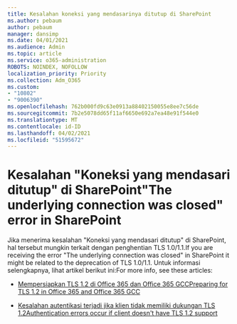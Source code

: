 ```yaml
---
title: Kesalahan koneksi yang mendasarinya ditutup di SharePoint
ms.author: pebaum
author: pebaum
manager: dansimp
ms.date: 04/01/2021
ms.audience: Admin
ms.topic: article
ms.service: o365-administration
ROBOTS: NOINDEX, NOFOLLOW
localization_priority: Priority
ms.collection: Adm_O365
ms.custom:
- "10802"
- "9006390"
ms.openlocfilehash: 762b000fd9c63e0913a88402150055e8ee7c56de
ms.sourcegitcommit: 7b2e5078dd65f11af6650e692a7ea48e91f544e0
ms.translationtype: MT
ms.contentlocale: id-ID
ms.lasthandoff: 04/02/2021
ms.locfileid: "51595672"
---
```

# <a name="the-underlying-connection-was-closed-error-in-sharepoint"></a><span data-ttu-id="d63f4-102">Kesalahan "Koneksi yang mendasari ditutup" di SharePoint</span><span class="sxs-lookup"><span data-stu-id="d63f4-102">"The underlying connection was closed" error in SharePoint</span></span>

<span data-ttu-id="d63f4-103">Jika menerima kesalahan "Koneksi yang mendasari ditutup" di SharePoint, hal tersebut mungkin terkait dengan penghentian TLS 1.0/1.1.</span><span class="sxs-lookup"><span data-stu-id="d63f4-103">If you are receiving the error "The underlying connection was closed" in SharePoint it might be related to the deprecation of TLS 1.0/1.1.</span></span> <span data-ttu-id="d63f4-104">Untuk informasi selengkapnya, lihat artikel berikut ini:</span><span class="sxs-lookup"><span data-stu-id="d63f4-104">For more info, see these articles:</span></span>

- [<span data-ttu-id="d63f4-105">Mempersiapkan TLS 1.2 di Office 365 dan Office 365 GCC</span><span class="sxs-lookup"><span data-stu-id="d63f4-105">Preparing for TLS 1.2 in Office 365 and Office 365 GCC</span></span>](https://docs.microsoft.com/microsoft-365/compliance/prepare-tls-1.2-in-office-365?view=o365-worldwide)

- [<span data-ttu-id="d63f4-106">Kesalahan autentikasi terjadi jika klien tidak memiliki dukungan TLS 1.2</span><span class="sxs-lookup"><span data-stu-id="d63f4-106">Authentication errors occur if client doesn't have TLS 1.2 support</span></span>](https://review.docs.microsoft.com/sharepoint/troubleshoot/administration/authentication-errors-tls12-support)